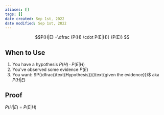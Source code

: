 ```yaml
---
aliases: []
tags: []
date created: Sep 1st, 2022
date modified: Sep 1st, 2022
---
```

$$P(H|E) =\dfrac {P(H) \cdot P(E|H)} {P(E)} $$

## When to Use
1. You have a hypothesis ${P(H) \cdot P(E|H)}$
2. You've observed some evidence ${P(E)}$
3. You want: $P(\dfrac{\text{Hypothesis}}{\text{given the evidence}})$ aka $P(H|E)$

## Proof
$P(H|E)$ = $P(E|H)$
